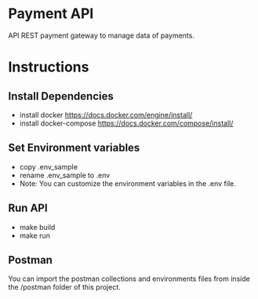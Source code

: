 # Payment API
API REST payment gateway to manage data of payments.

# Instructions
## Install Dependencies
* install docker https://docs.docker.com/engine/install/
* install docker-compose https://docs.docker.com/compose/install/
## Set Environment variables
* copy .env_sample
* rename .env_sample to .env
* Note: You can customize the environment variables in the .env file.
## Run API
* make build
* make run
## Postman
You can import the postman collections and environments files from inside the /postman folder of this project.
